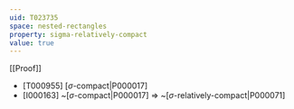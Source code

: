 ```yaml
---
uid: T023735
space: nested-rectangles
property: sigma-relatively-compact
value: true
---
```

[[Proof]]

* [T000955] [$\sigma$-compact|P000017]
* [I000163] ~[$\sigma$-compact|P000017] => ~[$\sigma$-relatively-compact|P000071]

